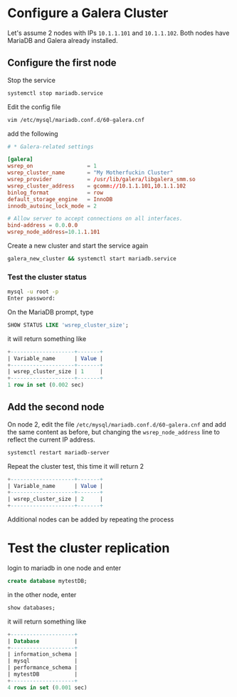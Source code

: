# Configure a Galera Cluster
Let's assume 2 nodes with IPs `10.1.1.101` and `10.1.1.102`. Both nodes have MariaDB and Galera already installed. 

## Configure the first node
Stop the service
```bash
systemctl stop mariadb.service
```
Edit the config file
```bash
vim /etc/mysql/mariadb.conf.d/60-galera.cnf
```
add the following
```conf
# * Galera-related settings

[galera]
wsrep_on                 = 1
wsrep_cluster_name       = "My Motherfuckin Cluster"
wsrep_provider           = /usr/lib/galera/libgalera_smm.so
wsrep_cluster_address    = gcomm://10.1.1.101,10.1.1.102
binlog_format            = row
default_storage_engine   = InnoDB
innodb_autoinc_lock_mode = 2

# Allow server to accept connections on all interfaces.
bind-address = 0.0.0.0
wsrep_node_address=10.1.1.101
```
Create a new cluster and start the service again
```bash
galera_new_cluster && systemctl start mariadb.service
```

### Test the cluster status
```bash
mysql -u root -p
Enter password: 
```
On the MariaDB prompt, type
```sql
SHOW STATUS LIKE 'wsrep_cluster_size';
```
it will return something like
```sql
+--------------------+-------+
| Variable_name      | Value |
+--------------------+-------+
| wsrep_cluster_size | 1     |
+--------------------+-------+
1 row in set (0.002 sec)
```
## Add the second node

On node 2, edit the file `/etc/mysql/mariadb.conf.d/60-galera.cnf` and add the same content as before, but changing the ``wsrep_node_address`` line to reflect the current IP address.

```bash
systemctl restart mariadb-server
```
Repeat the cluster test, this time it will return 2
```sql
+--------------------+-------+
| Variable_name      | Value |
+--------------------+-------+
| wsrep_cluster_size | 2     |
+--------------------+-------+
```
Additional nodes can be added by repeating the process

# Test the cluster replication

login to mariadb in one node and enter
```sql
create database mytestDB;
```
in the other node, enter
```sql
show databases;
```
it will return something like
```sql
+--------------------+
| Database           |
+--------------------+
| information_schema |
| mysql              |
| performance_schema |
| mytestDB           |
+--------------------+
4 rows in set (0.001 sec)
```
